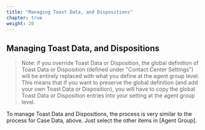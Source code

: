 ```yaml
---
title: "Managing Toast Data, and Dispositions"
chapter: true
weight: 20
---
```


## Managing Toast Data, and Dispositions

>Note: if you override Toast Data or Disposition, the global definition of Toast Data or Disposition (defined under "Contact Center Settings") will be entirely replaced with what you define at the agent group level. This means that if you want to preserve the global definition (and add your own Toast Data or Disposition), you will have to copy the global Toast Data or Disposition entries into your setting at the agent group level.

To manage Toast Data and Dispositions, the process is very similar to the process for Case Data, above. Just select the other items in [Agent Group].



